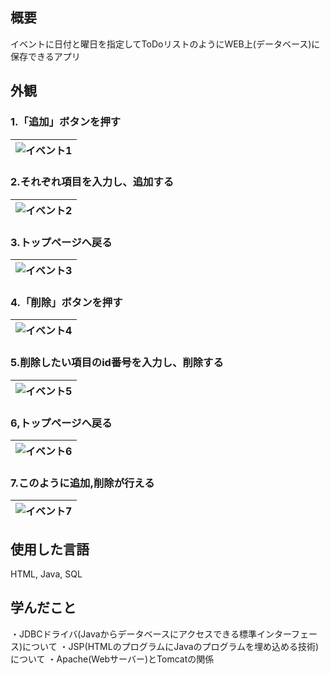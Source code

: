 ## 概要
イベントに日付と曜日を指定してToDoリストのようにWEB上(データベース)に保存できるアプリ

## 外観
### 1.「追加」ボタンを押す
|![イベント1](https://user-images.githubusercontent.com/106091028/183052156-3b9e22cc-5666-48e8-a869-99e6ccbd8ec4.png)|
|:-:|

### 2.それぞれ項目を入力し、追加する
|![イベント2](https://user-images.githubusercontent.com/106091028/183052171-672d4df6-1d2f-4cf5-8b2f-85503bab7a45.png)|
|:-:|

### 3.トップページへ戻る
|![イベント3](https://user-images.githubusercontent.com/106091028/183052184-04fe016e-bd55-44b9-b9ad-971802b7ef52.png)|
|:-:|

### 4.「削除」ボタンを押す
|![イベント4](https://user-images.githubusercontent.com/106091028/183052214-f9a46e3c-dea7-4be9-b448-92aaf8c862b1.png)|
|:-:|

### 5.削除したい項目のid番号を入力し、削除する
|![イベント5](https://user-images.githubusercontent.com/106091028/183052264-8401fc63-34b0-4329-a128-5becc0daa6c1.png)|
|:-:|

### 6,トップページへ戻る
|![イベント6](https://user-images.githubusercontent.com/106091028/183052287-0577619e-3a44-47de-b906-4cc66b555f7b.png)|
|:-:|

### 7.このように追加,削除が行える
|![イベント7](https://user-images.githubusercontent.com/106091028/183052300-74b345be-1df4-456e-8aa9-a1accfe48317.png)|
|:-:|

## 使用した言語
HTML, Java, SQL

## 学んだこと
・JDBCドライバ(Javaからデータベースにアクセスできる標準インターフェース)について
・JSP(HTMLのプログラムにJavaのプログラムを埋め込める技術)について
・Apache(Webサーバー)とTomcatの関係
